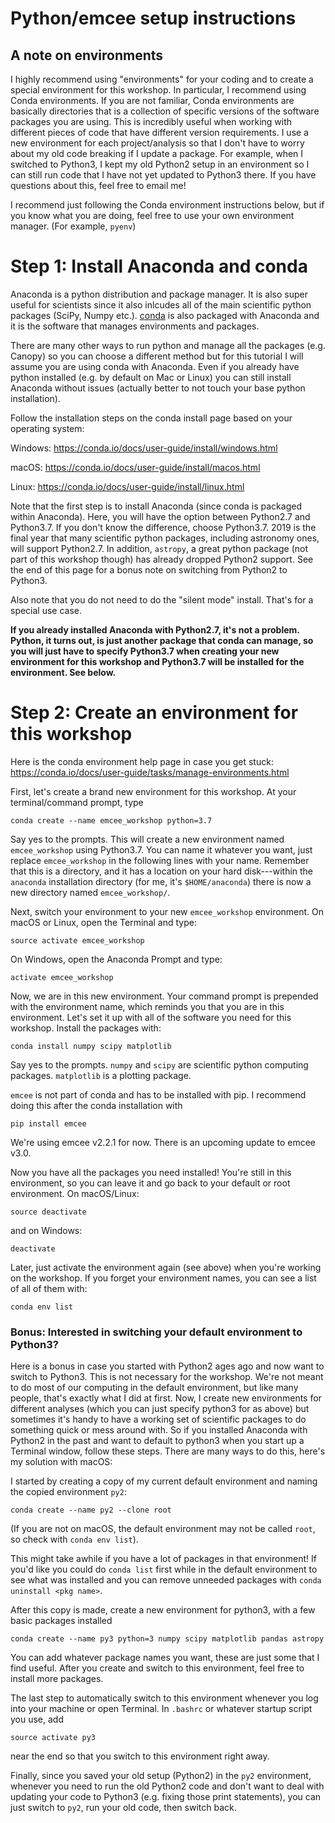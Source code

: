 # Python/emcee setup instructions

## A note on environments

I highly recommend using "environments" for your coding and to create a special environment for this workshop. In particular, I recommend using Conda environments. If you are not familiar, Conda environments are basically directories that is a collection of specific versions of the software packages you are using. This is incredibly useful when working with different pieces of code that have different version requirements. I use a new environment for each project/analysis so that I don't have to worry about my old code breaking if I update a package. For example, when I switched to Python3, I kept my old Python2 setup in an environment so I can still run code that I have not yet updated to Python3 there. If you have questions about this, feel free to email me!

I recommend just following the Conda environment instructions below, but if you know what you are doing, feel free to use your own environment manager. (For example, `pyenv`)

# Step 1: Install Anaconda and conda

Anaconda is a python distribution and package manager. It is also super useful for scientists since it also inlcudes all of the main scientific python packages (SciPy, Numpy etc.). [conda](https://conda.io/docs/index.html) is also packaged with Anaconda and it is the software that manages environments and packages. 

There are many other ways to run python and manage all the packages (e.g. Canopy) so you can choose a different method but for this tutorial I will assume you are using conda with Anaconda. Even if you already have python installed (e.g. by default on Mac or Linux) you can still install Anaconda without issues (actually better to not touch your base python installation).

Follow the installation steps on the conda install page based on your operating system:

Windows: https://conda.io/docs/user-guide/install/windows.html

macOS: https://conda.io/docs/user-guide/install/macos.html

Linux: https://conda.io/docs/user-guide/install/linux.html

Note that the first step is to install Anaconda (since conda is packaged within Anaconda). Here, you will have the option between Python2.7 and Python3.7. If you don't know the difference, choose Python3.7. 2019 is the final year that many scientific python packages, including astronomy ones, will support Python2.7. In addition, `astropy`, a great python package (not part of this workshop though) has already dropped Python2 support. See the end of this page for a bonus note on switching from Python2 to Python3.

Also note that you do not need to do the "silent mode" install. That's for a special use case.

**If you already installed Anaconda with Python2.7, it's not a problem. Python, it turns out, is just another package that conda can manage, so you will just have to specify Python3.7 when creating your new environment for this workshop and Python3.7 will be installed for the environment. See below.**

# Step 2: Create an environment for this workshop

Here is the conda environment help page in case you get stuck: https://conda.io/docs/user-guide/tasks/manage-environments.html

First, let's create a brand new environment for this workshop. At your terminal/command prompt, type
```
conda create --name emcee_workshop python=3.7
```
Say yes to the prompts. This will create a new environment named `emcee_workshop` using Python3.7. You can name it whatever you want, just replace `emcee_workshop` in the following lines with your name. Remember that this is a directory, and it has a location on your hard disk---within the `anaconda` installation directory (for me, it's `$HOME/anaconda`) there is now a new directory named `emcee_workshop/`.

Next, switch your environment to your new `emcee_workshop` environment. On macOS or Linux, open the Terminal and type:
```
source activate emcee_workshop
```
On Windows, open the Anaconda Prompt and type:
```
activate emcee_workshop
```

Now, we are in this new environment. Your command prompt is prepended with the environment name, which reminds you that you are in this environment. Let's set it up with all of the software you need for this workshop. Install the packages with:
```
conda install numpy scipy matplotlib
```
Say yes to the prompts. `numpy` and `scipy` are scientific python computing packages. `matplotlib` is a plotting package.

`emcee` is not part of conda and has to be installed with pip. I recommend doing this after the conda installation with
```
pip install emcee
```
We're using emcee v2.2.1 for now. There is an upcoming update to emcee v3.0.

Now you have all the packages you need installed! You're still in this environment, so you can leave it and go back to your default or root environment. On macOS/Linux:
```
source deactivate
```
and on Windows:
```
deactivate
```

Later, just activate the environment again (see above) when you're working on the workshop. If you forget your environment names, you can see a list of all of them with:
```
conda env list
```

### Bonus: Interested in switching your default environment to Python3?

Here is a bonus in case you started with Python2 ages ago and now want to switch to Python3. This is not necessary for the workshop. We're not meant to do most of our computing in the default environment, but like many people, that's exactly what I did at first. Now, I create new environments for different analyses (which you can just specify python3 for as above) but sometimes it's handy to have a working set of scientific packages to do something quick or mess around with. So if you installed Anaconda with Python2 in the past and want to default to python3 when you start up a Terminal window, follow these steps. There are many ways to do this, here's my solution with macOS:

I started by creating a copy of my current default environment and naming the copied environment `py2`:
```
conda create --name py2 --clone root
```
(If you are not on macOS, the default environment may not be called `root`, so check with `conda env list`).

This might take awhile if you have a lot of packages in that environment! If you'd like you could do `conda list` first while in the default environment to see what was installed and you can remove unneeded packages with `conda uninstall <pkg name>`.

After this copy is made, create a new environment for python3, with a few basic packages installed
```
conda create --name py3 python=3 numpy scipy matplotlib pandas astropy
```
You can add whatever package names you want, these are just some that I find useful. After you create and switch to this environment, feel free to install more packages.

The last step to automatically switch to this environment whenever you log into your machine or open Terminal. In `.bashrc` or whatever startup script you use, add
```
source activate py3
```
near the end so that you switch to this environment right away. 

Finally, since you saved your old setup (Python2) in the `py2` environment, whenever you need to run the old Python2 code and don't want to deal with updating your code to Python3 (e.g. fixing those print statements), you can just switch to `py2`, run your old code, then switch back.
